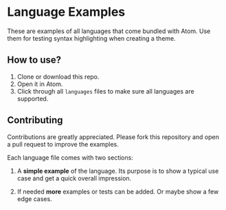# Language Examples

These are examples of all languages that come bundled with Atom. Use them for testing syntax highlighting when creating a theme.

## How to use?

1. Clone or download this repo.
2. Open it in Atom.
3. Click through all `languages` files to make sure all languages are supported.

## Contributing

Contributions are greatly appreciated. Please fork this repository and open a pull request to improve the examples.

Each language file comes with two sections:

1. A __simple example__ of the language. Its purpose is to show a typical use case and get a quick overall impression.

2. If needed __more__ examples or tests can be added. Or maybe show a few edge cases.
